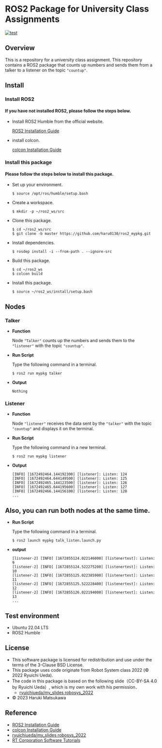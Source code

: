 # **ROS2 Package for University Class Assignments**



[![test](https://github.com/haru0130/ros2_mypkg/actions/workflows/test.yml/badge.svg)](https://github.com/haru0130/ros2_mypkg/actions/workflows/test.yml)


## **Overview**

This is a repository for a university class assignment. This repository contains a ROS2 package that counts up numbers and sends them from a talker to a listener on the topic `"countup"`.
## **Install**

### **Install ROS2**
   #### **If you have not installed ROS2, please follow the steps below.**



* Install ROS2 Humble from the official website.

    [ROS2 Installation Guide][def3]

[def3]: https://docs.ros.org/en/humble/Installation.html

* install colcon.

    [colcon Installation Guide][def2]

[def2]:https://docs.ros.org/en/humble/Tutorials/Beginner-Client-Libraries/Colcon-Tutorial.html
    

### **Install this package**

#### **Please follow the steps below to install this package.**

* Set up your environment.

    ```
    $ source /opt/ros/humble/setup.bash
    ```

* Create a workspace.

    ```
    $ mkdir -p ~/ros2_ws/src
    ```


* Clone this package.

    ``` 
    $ cd ~/ros2_ws/src
    $ git clone -b master https://github.com/haru0130/ros2_mypkg.git
    ```
* Install dependencies.

    ```
    $ rosdep install -i --from-path . --ignore-src
    ```

* Build this package.

    ```
    $ cd ~/ros2_ws
    $ colcon build
    ```
* Install this package.


    ```
    $ source ~/ros2_ws/install/setup.bash
    ```







  

 
  

## **Nodes**

### **Talker**
* **Function**
  
  Node `"Talker"` counts up the numbers and sends them to the `"listener"` with the topic `"countup"`.

*  **Run Script**

   Type the following command in a terminal.

     ``` 
    $ ros2 run mypkg talker
      ```
* **Output**
   ``` 
   Nothing
    ```
### **Listener**
* **Function**
    
     Node `"listener"` receives the data sent by the `"talker"` with the topic `"countup"` and displays it on the terminal.

*  **Run Script**

    Type the following command in a new terminal.
     ``` 
    $ ros2 run mypkg listener
      ```
* **Output**
    ``` 
    [INFO] [1672492464.144192300] [listener]: Listen: 124
    [INFO] [1672492464.644149500] [listener]: Listen: 125
    [INFO] [1672492465.144123500] [listener]: Listen: 126
    [INFO] [1672492465.644195600] [listener]: Listen: 127
    [INFO] [1672492466.144156100] [listener]: Listen: 128
    ...
     ```

## **Also, you can run both nodes at the same time.**

* **Run Script**

    Type the following command in a terminal.
     ``` 
    $ ros2 launch mypkg talk_listen.launch.py
    ```
* **output**
    ``` 
    [listener-2] [INFO] [1672855124.022146000] [listenertest]: Listen: 9
    [listener-2] [INFO] [1672855124.522275200] [listenertest]: Listen: 10
    [listener-2] [INFO] [1672855125.022385900] [listenertest]: Listen: 11
    [listener-2] [INFO] [1672855125.522228400] [listenertest]: Listen: 12
    [listener-2] [INFO] [1672855126.022194000] [listenertest]: Listen: 13
    ...
    ```





## **Test environment**

 * Ubuntu 22.04 LTS
 * ROS2 Humble

## **License**


* This software package is licensed for redistribution and use under the terms of the 3-Clause BSD License.
* This package uses code originate from Robot System class 2022 (© 2022 Ryuichi Ueda).
* The code in this package is based on the following slide（CC-BY-SA 4.0 by Ryuichi Ueda）, which is my own work with his permission．
    * [ryuichiueda/my_slides robosys_2022][def]
* © 2023 Haruki Matsukawa

[def]: https://github.com/ryuichiueda/my_slides/tree/master/robosys_2022

## **Reference**

* [ROS2 Installation Guide][def3]
* [colcon Installation Guide][def2]
* [ryuichiueda/my_slides robosys_2022][def]
* [RT Corporation Software Tutorials][def4]

[def4]:https://rt-net.github.io/tutorials/raspimouse/ros/package-install.html
